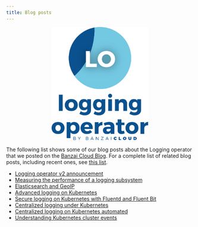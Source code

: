 ```yaml
---
title: Blog posts
---
```


<p align="center"><img src="./img/lo.svg" width="260"></p>
<p align="center">

The following list shows some of our blog posts about the Logging operator that we posted on the [Banzai Cloud Blog](https://banzaicloud.com/blog/). For a complete list of related blog posts, including recent ones, see [this list](https://banzaicloud.com/tags/logging/).

- [Logging operator v2 announcement](https://banzaicloud.com/blog/logging-operator-v2/)
- [Measuring the performance of a logging subsystem](https://banzaicloud.com/blog/logging-operator-monitoring/)
- [Elasticsearch and GeoIP](https://banzaicloud.com/blog/logging-operator-efk/)
- [Advanced logging on Kubernetes](https://banzaicloud.com/blog/k8s-logging-advanced/)
- [Secure logging on Kubernetes with Fluentd and Fluent Bit](https://banzaicloud.com/blog/k8s-logging-tls/)
- [Centralized logging under Kubernetes](https://banzaicloud.com/blog/k8s-logging/)
- [Centralized logging on Kubernetes automated](https://banzaicloud.com/blog/k8s-logging-operator/)
- [Understanding Kubernetes cluster events](https://banzaicloud.com/blog/k8s-cluster-logging/)

